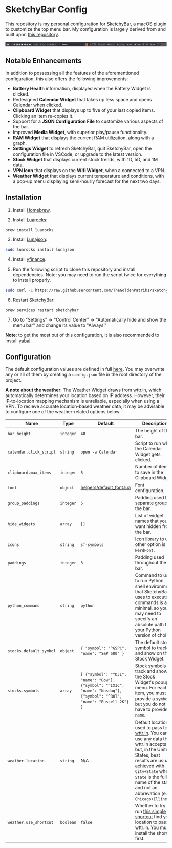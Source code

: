 # SketchyBar Config

This repository is my personal configuration for [SketchyBar](https://github.com/FelixKratz/SketchyBar), a macOS plugin to customize the top menu bar. My configuration is largely derived from and built upon [this repository](https://github.com/FelixKratz/dotfiles).

![SketchyBar Config Appearance](demo.png)

## Notable Enhancements

In addition to possessing all the features of the aforementioned configuration, this also offers the following improvements:

- **Battery Health** information, displayed when the Battery Widget is clicked.
- Redesigned **Calendar Widget** that takes up less space and opens Calendar when clicked.
- **Clipboard Widget** that displays up to five of your last copied items. Clicking an item re-copies it.
- Support for a **JSON Configuration File** to customize various aspects of the bar.
- Improved **Media Widget**, with superior play/pause functionality.
- **RAM Widget** that displays the current RAM utilization, along with a graph.
- **Settings Widget** to refresh SketchyBar, quit SketchyBar, open the configuration file in VSCode, or upgrade to the latest version.
- **Stock Widget** that displays current stock trends, with 1D, 5D, and 1M data.
- **VPN Icon** that displays on the **Wifi Widget**, when a connected to a VPN.
- **Weather Widget** that displays current temperature and conditions, with a pop-up menu displaying semi-hourly forecast for the next two days.

## Installation

1. Install [Homebrew](https://brew.sh/).

2. Install [Luarocks](https://luarocks.org/):

```bash
brew install luarocks
```

3. Install [Lunajson](https://github.com/grafi-tt/lunajson):

```bash
sudo luarocks install lunajson
```

4. Install [yfinance](https://pypi.org/project/yfinance/).

5. Run the following script to clone this repository and install dependencies. Note: you may need to run the script twice for everything to install properly.

```bash
sudo curl -L https://raw.githubusercontent.com/TheGoldenPatrik1/sketchybar-config/main/scripts/install.sh | sh
```

6. Restart SketchyBar:

```
brew services restart sketchybar
```

7. Go to "Settings" -> "Control Center" -> "Automatically hide and show the menu bar" and change its value to "Always."

**Note**: to get the most out of this configuration, it is also recommended to install [yabai](https://github.com/koekeishiya/yabai).

## Configuration

The default configuration values are defined in full [here](settings.lua). You may overwrite any or all of them by creating a `config.json` file in the root directory of the project.

**A note about the weather**: The Weather Widget draws from [wttr.in](https://github.com/chubin/wttr.in), which automatically determines your location based on IP address. However, their IP-to-location mapping mechanism is unreliable, especially when using a VPN. To recieve accurate location-based weather data, it may be advisable to configure one of the weather-related options below.

| Name | Type | Default | Description |
| ---- | ---- | ---- | ---- |
| `bar_height` | `integer` | `40` | The height of the bar. |
| `calendar.click_script` | `string` | `open -a Calendar` | Script to run when the Calendar Widget gets clicked. |
| `clipboard.max_items` | `integer` | `5` | Number of items to save in the Clipboard Widget. |
| `font` | `object` | [helpers/default_font.lua](helpers/default_font.lua) | Font configuration. |
| `group_paddings` | `integer` | `5` | Padding used to separate groups in the bar. |
| `hide_widgets` | `array` | `[]` | List of widget names that you want hidden from the bar. |
| `icons` | `string` | `sf-symbols` | Icon library to use; other option is `NerdFont`. |
| `paddings` | `integer` | `3` | Padding used throughout the bar. |
| `python_command` | `string` | `python` | Command to use to run Python. The shell environment that SketchyBar uses to execute commands is a bit minimal, so you may need to specify an absolute path to your Python version of choice. |
| `stocks.default_symbol` | `object` | `{ "symbol": "^GSPC", "name": "S&P 500" }` | The default stock symbol to track and show on the Stock Widget. |
| `stocks.symbols` | `array` | `[ {"symbol": "^DJI", "name": "Dow"}, {"symbol": "^IXIC", "name": "Nasdaq"}, {"symbol": "^RUT", "name": "Russell 2K"} ]` | Stock symbols to track and show on the Stock Widget's popup menu. For each item, you must provide a `symbol` but you do not have to provide a `name`. |
| `weather.location` | `string` | N/A | Default location used to pass to [wttr.in](https://github.com/chubin/wttr.in). You can use any data that wttr.in accepts, but, in the United States, best results are usually achieved with `City+State` where `State` is the full name of the state and not an abbrevation (e.g., `Chicago+Illinois`). |
| `weather.use_shortcut` | `boolean` | `false` | Whether to try to run [this simple shortcut](https://www.icloud.com/shortcuts/6d1018c04fe2490cb241425d8f133e0c) find your location to pass to wttr.in. You must install the shortcut first. |
